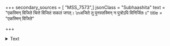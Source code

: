 +++
secondary_sources = [ "MSS_7573",]
jsonClass = "Subhaashita"
text = "एकस्मिन् विजिते चित्ते विजितं सकलं जगत्।  \nअजिते तु पुनस्तस्मिन् न पुत्रोऽपि विनिर्जितः॥"
title = "एकस्मिन् विजिते"

+++

<details><summary>Text</summary>

एकस्मिन् विजिते चित्ते विजितं सकलं जगत्।  
अजिते तु पुनस्तस्मिन् न पुत्रोऽपि विनिर्जितः॥
</details>
